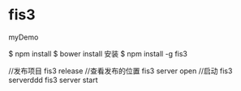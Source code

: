 # fis3
myDemo

$ npm install
$ bower install
安装 $ npm install -g fis3

//发布项目 
  fis3 release
//查看发布的位置
  fis3 server open
//启动 fis3 serverddd 
 fis3 server start
